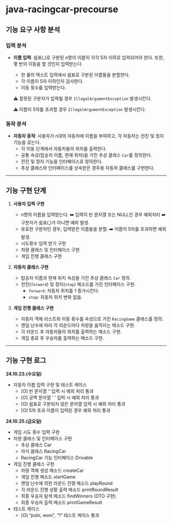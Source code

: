 # java-racingcar-precourse

## 기능 요구 사항 분석

### 입력 분석

- **이름 입력**: 쉼표(,)로 구분된 n명의 이름이 각각 5자 이하로 입력되어야 한다. 또한, 몇 번의 이동을 할 것인지 입력받는다.
    - 한 줄의 텍스트 입력에서 쉼표로 구분된 이름들을 분할한다.
    - 각 이름이 5자 이하인지 검사한다.
    - 이동 횟수를 입력받는다.

  ⚠️ 잘못된 구분자가 입력될 경우 `IllegalArgumentException` 발생시킨다.

  ⚠️ 이름이 5자를 초과할 경우 `IllegalArgumentException` 발생시킨다.

### 동작 분석

- **자동차 동작**: 사용자가 n대의 자동차에 이름을 부여하고, 각 자동차는 전진 및 정지 기능을 갖는다.
    - 각 이동 단계에서 자동차들의 위치를 출력한다.
    - 공통 속성(탑승자 이름, 현재 위치)을 가진 추상 클래스 `Car`를 정의한다.
    - 전진 및 정지 기능을 인터페이스로 정의한다.
    - 추상 클래스와 인터페이스를 상속받은 경주용 자동차 클래스를 구현한다.

---

## 기능 구현 단계

1. **사용자 입력 구현**
    - n명의 이름을 입력받는다. ➡️ 입력이 빈 문자열 또는 NULL인 경우 예외처리 ➡️ 구분자가 쉼표(,)가 아니면 예외 발생.
    - 유효한 구분자인 경우, 입력받은 이름들을 분할. ➡️ 이름이 5자를 초과하면 예외 발생.
    - 시도횟수 입력 받기 구현
    - 차량 클래스 및 인터페이스 구현
    - 게임 진행 클래스 구현


2. **자동차 클래스 구현**
    - 탑승자 이름과 현재 위치 속성을 가진 추상 클래스 `Car` 정의.
    - 전진(`forward`) 및 정지(`stop`) 메소드를 가진 인터페이스 구현.
        - `forward`: 자동차 위치를 1 증가시킨다.
        - `stop`: 자동차 위치 변화 없음.


3. **게임 진행 클래스 구현**
    - 자동차 객체 리스트와 이동 횟수를 속성으로 가진 `RacingGame` 클래스를 정의.
    - 랜덤 난수에 따라 각 라운드마다 차량을 움직이는 메소드 구현.
    - 각 라운드 후 자동차들의 위치를 출력하는 메소드 구현.
    - 게임 종료 후 우승자를 출력하는 메소드 구현.

---

## 기능 구현 로그

**24.10.23.(수요일)**

- 자동차 이름 입력 구현 및 테스트 케이스
    - [O] 빈 문자열 ‘’ 입력 시 예외 처리 통과
    - [O] 공백 문자열 ‘ ‘ 입력 시 예외 처리 통과
    - [O] 쉼표로 구분되지 않은 문자열 입력 시 예외 처리 통과
    - [O] 5자 초과 이름이 입력된 경우 예외 처리 통과

**24.10.25.(금요일)**

- 게임 시도 횟수 입력 구현
- 차량 클래스 및 인터페이스 구현
    - 추상 클래스 Car
    - 자식 클래스 RacingCar
    - RacingCar 기능 인터페이스 Drivable
- 게임 진행 클래스 구현
    - 차량 객체 생성 메소드 createCar
    - 게임 진행 메소드 startGame
    - 랜덤 난수에 의한 라운드 진행 메소드 playRound
    - 각 라운드 진행 상황 출력 메소드 printRoundResult
    - 최종 우승자 탐색 메소드 findWinners (DTO 구현)
    - 최종 우승자 출력 메소드 printGameResult
- 테스트 케이스
    - [O] “pobi, woni”, “1” 테스트 케이스 통과
